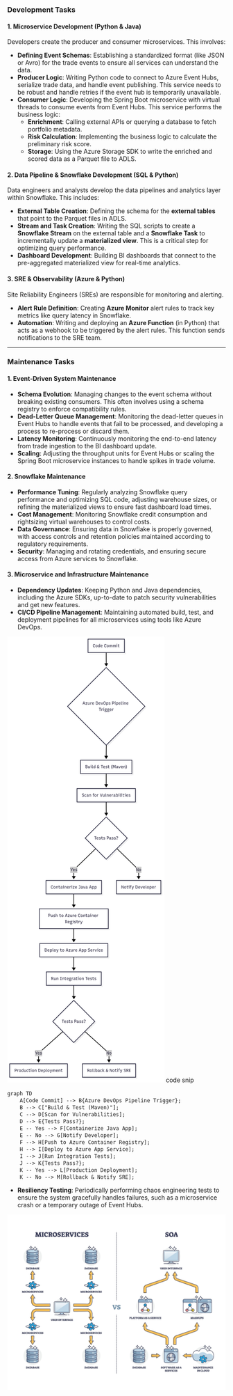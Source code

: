 ### **Development Tasks**

#### **1\. Microservice Development (Python & Java)**

Developers create the producer and consumer microservices. This involves:

* **Defining Event Schemas**: Establishing a standardized format (like JSON or Avro) for the trade events to ensure all services can understand the data.  
* **Producer Logic**: Writing Python code to connect to Azure Event Hubs, serialize trade data, and handle event publishing. This service needs to be robust and handle retries if the event hub is temporarily unavailable.  
* **Consumer Logic**: Developing the Spring Boot microservice with virtual threads to consume events from Event Hubs. This service performs the business logic:  
  * **Enrichment**: Calling external APIs or querying a database to fetch portfolio metadata.  
  * **Risk Calculation**: Implementing the business logic to calculate the preliminary risk score.  
  * **Storage**: Using the Azure Storage SDK to write the enriched and scored data as a Parquet file to ADLS.

#### **2\. Data Pipeline & Snowflake Development (SQL & Python)**

Data engineers and analysts develop the data pipelines and analytics layer within Snowflake. This includes:

* **External Table Creation**: Defining the schema for the **external tables** that point to the Parquet files in ADLS.  
* **Stream and Task Creation**: Writing the SQL scripts to create a **Snowflake Stream** on the external table and a **Snowflake Task** to incrementally update a **materialized view**. This is a critical step for optimizing query performance.  
* **Dashboard Development**: Building BI dashboards that connect to the pre-aggregated materialized view for real-time analytics.

#### **3\. SRE & Observability (Azure & Python)**

Site Reliability Engineers (SREs) are responsible for monitoring and alerting.

* **Alert Rule Definition**: Creating **Azure Monitor** alert rules to track key metrics like query latency in Snowflake.  
* **Automation**: Writing and deploying an **Azure Function** (in Python) that acts as a webhook to be triggered by the alert rules. This function sends notifications to the SRE team.

---

### **Maintenance Tasks**

#### **1\. Event-Driven System Maintenance**

* **Schema Evolution**: Managing changes to the event schema without breaking existing consumers. This often involves using a schema registry to enforce compatibility rules.  
* **Dead-Letter Queue Management**: Monitoring the dead-letter queues in Event Hubs to handle events that fail to be processed, and developing a process to re-process or discard them.  
* **Latency Monitoring**: Continuously monitoring the end-to-end latency from trade ingestion to the BI dashboard update.  
* **Scaling**: Adjusting the throughput units for Event Hubs or scaling the Spring Boot microservice instances to handle spikes in trade volume.

#### **2\. Snowflake Maintenance**

* **Performance Tuning**: Regularly analyzing Snowflake query performance and optimizing SQL code, adjusting warehouse sizes, or refining the materialized views to ensure fast dashboard load times.  
* **Cost Management**: Monitoring Snowflake credit consumption and rightsizing virtual warehouses to control costs.  
* **Data Governance**: Ensuring data in Snowflake is properly governed, with access controls and retention policies maintained according to regulatory requirements.  
* **Security**: Managing and rotating credentials, and ensuring secure access from Azure services to Snowflake.

#### **3\. Microservice and Infrastructure Maintenance**

* **Dependency Updates**: Keeping Python and Java dependencies, including the Azure SDKs, up-to-date to patch security vulnerabilities and get new features.  
* **CI/CD Pipeline Management**: Maintaining automated build, test, and deployment pipelines for all microservices using tools like Azure DevOps.

![ci/cd](./assets/cicd-pipeline.png)
code snip
```
graph TD
    A[Code Commit] --> B{Azure DevOps Pipeline Trigger};
    B --> C["Build & Test (Maven)"];
    C --> D[Scan for Vulnerabilities];
    D --> E{Tests Pass?};
    E -- Yes --> F[Containerize Java App];
    E -- No --> G[Notify Developer];
    F --> H[Push to Azure Container Registry];
    H --> I[Deploy to Azure App Service];
    I --> J[Run Integration Tests];
    J --> K{Tests Pass?};
    K -- Yes --> L[Production Deployment];
    K -- No --> M[Rollback & Notify SRE];
```
* **Resiliency Testing**: Periodically performing chaos engineering tests to ensure the system gracefully handles failures, such as a microservice crash or a temporary outage of Event Hubs.

![monitor](./assets/licensed-image.jpeg)
